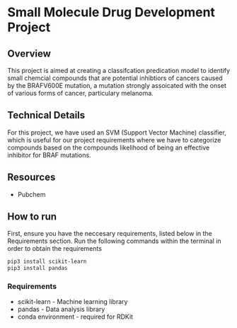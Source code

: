 # Small Molecule Drug Development Project

## Overview

This project is aimed at creating a classifcation predication model to identify small chemcial compounds that are potential inhibtiors of cancers caused by the BRAFV600E mutation, a mutation strongly assoicated with the onset of various forms of cancer, particulary melanoma. 

## Technical Details 

For this project, we have used an SVM (Support Vector Machine) classifier, which is useful for our project requirements where we have to categorize compounds based on the compounds likelihood of being an effective inhibitor for BRAF mutations.

## Resources 

* Pubchem 

## How to run 
First, ensure you have the neccesary requirements, listed below in the Requirements section. Run the following commands within the terminal in order to obtain the requirements

``` sh
pip3 install scikit-learn
pip3 install pandas
```

### Requirements 

* scikit-learn - Machine learning library
* pandas - Data analysis library
* conda environment - required for RDKit












